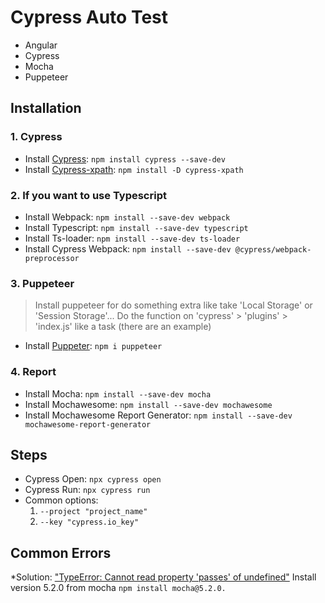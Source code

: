 # Cypress Auto Test

* Angular
* Cypress
* Mocha
* Puppeteer

## Installation

### 1. Cypress

* Install [Cypress](https://www.cypress.io): `npm install cypress --save-dev`
* Install [Cypress-xpath](https://github.com/cypress-io/cypress-xpath): `npm install -D cypress-xpath`

### 2. If you want to use Typescript

* Install Webpack: `npm install --save-dev webpack`
* Install Typescript: `npm install --save-dev typescript`
* Install Ts-loader: `npm install --save-dev ts-loader`
* Install Cypress Webpack: `npm install --save-dev @cypress/webpack-preprocessor`

### 3.  Puppeteer

> Install puppeteer for do something extra like take 'Local Storage' or 'Session Storage'...
> Do the function on 'cypress' > 'plugins' > 'index.js' like a task (there are an example)
* Install [Puppeter](https://github.com/puppeteer/puppeteer): `npm i puppeteer`

### 4.  Report

* Install Mocha: `npm install --save-dev mocha`
* Install Mochawesome: `npm install --save-dev mochawesome`
* Install Mochawesome Report Generator: `npm install --save-dev mochawesome-report-generator`

## Steps

* Cypress Open: `npx cypress open`
* Cypress Run: `npx cypress run `
* Common options:
  1. `--project "project_name"`
  2. `--key "cypress.io_key"`


## Common Errors

*Solution: ["TypeError: Cannot read property 'passes' of undefined"](https://stackoverflow.com/questions/55138378/got-typeerror-cannot-read-property-passes-of-undefined-using-cypress-when-gen)
Install version 5.2.0 from mocha `npm install mocha@5.2.0.`
